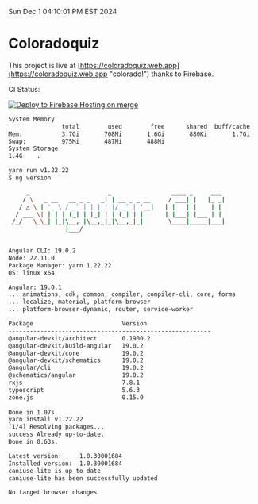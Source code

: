 Sun Dec  1 04:10:01 PM EST 2024

# Coloradoquiz


This project is live at [https://coloradoquiz.web.app](https://coloradoquiz.web.app "colorado!") thanks to Firebase.

CI Status: 

[![Deploy to Firebase Hosting on merge](https://github.com/teamkushal/coloradoquiz/actions/workflows/firebase-hosting-merge.yml/badge.svg)](https://github.com/teamkushal/coloradoquiz/actions/workflows/firebase-hosting-merge.yml)

```bash
System Memory
               total        used        free      shared  buff/cache   available
Mem:           3.7Gi       708Mi       1.6Gi       880Ki       1.7Gi       3.0Gi
Swap:          975Mi       487Mi       488Mi
System Storage
1.4G	.
```
```bash
yarn run v1.22.22
$ ng version

     _                      _                 ____ _     ___
    / \   _ __   __ _ _   _| | __ _ _ __     / ___| |   |_ _|
   / △ \ | '_ \ / _` | | | | |/ _` | '__|   | |   | |    | |
  / ___ \| | | | (_| | |_| | | (_| | |      | |___| |___ | |
 /_/   \_\_| |_|\__, |\__,_|_|\__,_|_|       \____|_____|___|
                |___/
    

Angular CLI: 19.0.2
Node: 22.11.0
Package Manager: yarn 1.22.22
OS: linux x64

Angular: 19.0.1
... animations, cdk, common, compiler, compiler-cli, core, forms
... localize, material, platform-browser
... platform-browser-dynamic, router, service-worker

Package                         Version
---------------------------------------------------------
@angular-devkit/architect       0.1900.2
@angular-devkit/build-angular   19.0.2
@angular-devkit/core            19.0.2
@angular-devkit/schematics      19.0.2
@angular/cli                    19.0.2
@schematics/angular             19.0.2
rxjs                            7.8.1
typescript                      5.6.3
zone.js                         0.15.0
    
Done in 1.07s.
yarn install v1.22.22
[1/4] Resolving packages...
success Already up-to-date.
Done in 0.63s.
```
```bash
Latest version:     1.0.30001684
Installed version:  1.0.30001684
caniuse-lite is up to date
caniuse-lite has been successfully updated

No target browser changes
```
```bash
